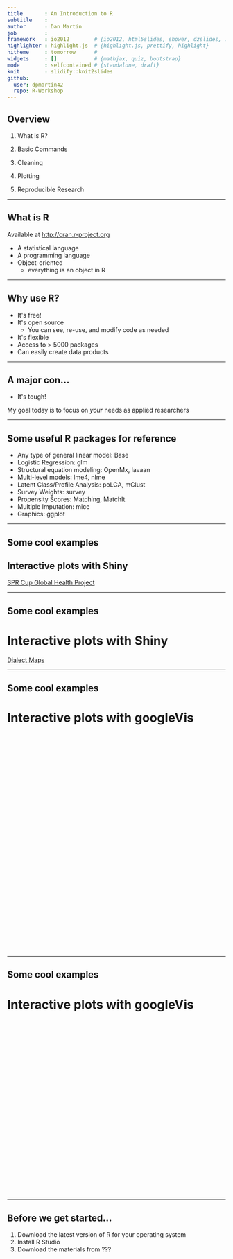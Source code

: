 ```yaml
---
title       : An Introduction to R
subtitle    : 
author      : Dan Martin
job         : 
framework   : io2012        # {io2012, html5slides, shower, dzslides, ...}
highlighter : highlight.js  # {highlight.js, prettify, highlight}
hitheme     : tomorrow      # 
widgets     : []            # {mathjax, quiz, bootstrap}
mode        : selfcontained # {standalone, draft}
knit        : slidify::knit2slides
github:
  user: dpmartin42
  repo: R-Workshop
---
```


## Overview

1. What is R?

2. Basic Commands

3. Cleaning

4. Plotting

5. Reproducible Research 

--- 

## What is R


Available at http://cran.r-project.org

* A statistical language
* A programming language
* Object-oriented
  * everything is an object in R

--- 

## Why use R?

* It's free!
* It's open source
  * You can see, re-use, and modify code as needed
* It's flexible
* Access to > 5000 packages
* Can easily create data products

--- 

## A major con...

* It's tough!

My goal today is to focus on *your* needs as applied researchers

--- 

## Some useful R packages for reference

* Any type of general linear model: Base
* Logistic Regression: glm
* Structural equation modeling: OpenMx, lavaan
* Multi-level models: lme4, nlme
* Latent Class/Profile Analysis: poLCA, mClust
* Survey Weights: survey
* Propensity Scores: Matching, MatchIt
* Multiple Imputation: mice
* Graphics: ggplot

--- 

## Some cool examples
## Interactive plots with Shiny

[SPR Cup Global Health Project](https://dpmartin42.shinyapps.io/App-1/)

--- 

## Some cool examples
# Interactive plots with Shiny

[Dialect Maps](http://spark.rstudio.com/jkatz/SurveyMaps/)

--- 

## Some cool examples
# Interactive plots with googleVis

<!-- MotionChart generated in R 3.1.1 by googleVis 0.5.3 package -->
<!-- Sat Jul 12 23:58:26 2014 -->


<!-- jsHeader -->
<script type="text/javascript">
 
// jsData 
function gvisDataMotionChartID1131dcc4c407 () {
var data = new google.visualization.DataTable();
var datajson =
[
 [
 "Apples",
new Date(2008,11,31),
2008,
"West",
98,
78,
20 
],
[
 "Apples",
new Date(2009,11,31),
2009,
"West",
111,
79,
32 
],
[
 "Apples",
new Date(2010,11,31),
2010,
"West",
89,
76,
13 
],
[
 "Oranges",
new Date(2008,11,31),
2008,
"East",
96,
81,
15 
],
[
 "Bananas",
new Date(2008,11,31),
2008,
"East",
85,
76,
9 
],
[
 "Oranges",
new Date(2009,11,31),
2009,
"East",
93,
80,
13 
],
[
 "Bananas",
new Date(2009,11,31),
2009,
"East",
94,
78,
16 
],
[
 "Oranges",
new Date(2010,11,31),
2010,
"East",
98,
91,
7 
],
[
 "Bananas",
new Date(2010,11,31),
2010,
"East",
81,
71,
10 
] 
];
data.addColumn('string','Fruit');
data.addColumn('date','Date');
data.addColumn('number','Year');
data.addColumn('string','Location');
data.addColumn('number','Sales');
data.addColumn('number','Expenses');
data.addColumn('number','Profit');
data.addRows(datajson);
return(data);
}
 
// jsDrawChart
function drawChartMotionChartID1131dcc4c407() {
var data = gvisDataMotionChartID1131dcc4c407();
var options = {};
options["width"] =    600;
options["height"] =    500;

    var chart = new google.visualization.MotionChart(
    document.getElementById('MotionChartID1131dcc4c407')
    );
    chart.draw(data,options);
    

}
  
 
// jsDisplayChart
(function() {
var pkgs = window.__gvisPackages = window.__gvisPackages || [];
var callbacks = window.__gvisCallbacks = window.__gvisCallbacks || [];
var chartid = "motionchart";
  
// Manually see if chartid is in pkgs (not all browsers support Array.indexOf)
var i, newPackage = true;
for (i = 0; newPackage && i < pkgs.length; i++) {
if (pkgs[i] === chartid)
newPackage = false;
}
if (newPackage)
  pkgs.push(chartid);
  
// Add the drawChart function to the global list of callbacks
callbacks.push(drawChartMotionChartID1131dcc4c407);
})();
function displayChartMotionChartID1131dcc4c407() {
  var pkgs = window.__gvisPackages = window.__gvisPackages || [];
  var callbacks = window.__gvisCallbacks = window.__gvisCallbacks || [];
  window.clearTimeout(window.__gvisLoad);
  // The timeout is set to 100 because otherwise the container div we are
  // targeting might not be part of the document yet
  window.__gvisLoad = setTimeout(function() {
  var pkgCount = pkgs.length;
  google.load("visualization", "1", { packages:pkgs, callback: function() {
  if (pkgCount != pkgs.length) {
  // Race condition where another setTimeout call snuck in after us; if
  // that call added a package, we must not shift its callback
  return;
}
while (callbacks.length > 0)
callbacks.shift()();
} });
}, 100);
}
 
// jsFooter
</script>
 
<!-- jsChart -->  
<script type="text/javascript" src="https://www.google.com/jsapi?callback=displayChartMotionChartID1131dcc4c407"></script>
 
<!-- divChart -->
  
<div id="MotionChartID1131dcc4c407" 
  style="width: 600; height: 500;">
</div>


---

## Some cool examples
# Interactive plots with googleVis

<!-- GeoChart generated in R 3.1.1 by googleVis 0.5.3 package -->
<!-- Sat Jul 12 23:58:26 2014 -->


<!-- jsHeader -->
<script type="text/javascript">
 
// jsData 
function gvisDataGeoChartID1131d4a21ae1d () {
var data = new google.visualization.DataTable();
var datajson =
[
 [
 "Alabama",
2.1 
],
[
 "Alaska",
1.5 
],
[
 "Arizona",
1.8 
],
[
 "Arkansas",
1.9 
],
[
 "California",
1.1 
],
[
 "Colorado",
0.7 
],
[
 "Connecticut",
1.1 
],
[
 "Delaware",
0.9 
],
[
 "Florida",
1.3 
],
[
 "Georgia",
2 
],
[
 "Hawaii",
1.9 
],
[
 "Idaho",
0.6 
],
[
 "Illinois",
0.9 
],
[
 "Indiana",
0.7 
],
[
 "Iowa",
0.5 
],
[
 "Kansas",
0.6 
],
[
 "Kentucky",
1.6 
],
[
 "Louisiana",
2.8 
],
[
 "Maine",
0.7 
],
[
 "Maryland",
0.9 
],
[
 "Massachusetts",
1.1 
],
[
 "Michigan",
0.9 
],
[
 "Minnesota",
0.6 
],
[
 "Mississippi",
2.4 
],
[
 "Missouri",
0.8 
],
[
 "Montana",
0.6 
],
[
 "Nebraska",
0.6 
],
[
 "Nevada",
0.5 
],
[
 "New Hampshire",
0.7 
],
[
 "New Jersey",
1.1 
],
[
 "New Mexico",
2.2 
],
[
 "New York",
1.4 
],
[
 "North Carolina",
1.8 
],
[
 "North Dakota",
0.8 
],
[
 "Ohio",
0.8 
],
[
 "Oklahoma",
1.1 
],
[
 "Oregon",
0.6 
],
[
 "Pennsylvania",
1 
],
[
 "Rhode Island",
1.3 
],
[
 "South Carolina",
2.3 
],
[
 "South Dakota",
0.5 
],
[
 "Tennessee",
1.7 
],
[
 "Texas",
2.2 
],
[
 "Utah",
0.6 
],
[
 "Vermont",
0.6 
],
[
 "Virginia",
1.4 
],
[
 "Washington",
0.6 
],
[
 "West Virginia",
1.4 
],
[
 "Wisconsin",
0.7 
],
[
 "Wyoming",
0.6 
] 
];
data.addColumn('string','state.name');
data.addColumn('number','Illiteracy');
data.addRows(datajson);
return(data);
}
 
// jsDrawChart
function drawChartGeoChartID1131d4a21ae1d() {
var data = gvisDataGeoChartID1131d4a21ae1d();
var options = {};
options["width"] =    600;
options["height"] =    400;
options["region"] = "US";
options["displayMode"] = "regions";
options["resolution"] = "provinces";

    var chart = new google.visualization.GeoChart(
    document.getElementById('GeoChartID1131d4a21ae1d')
    );
    chart.draw(data,options);
    

}
  
 
// jsDisplayChart
(function() {
var pkgs = window.__gvisPackages = window.__gvisPackages || [];
var callbacks = window.__gvisCallbacks = window.__gvisCallbacks || [];
var chartid = "geochart";
  
// Manually see if chartid is in pkgs (not all browsers support Array.indexOf)
var i, newPackage = true;
for (i = 0; newPackage && i < pkgs.length; i++) {
if (pkgs[i] === chartid)
newPackage = false;
}
if (newPackage)
  pkgs.push(chartid);
  
// Add the drawChart function to the global list of callbacks
callbacks.push(drawChartGeoChartID1131d4a21ae1d);
})();
function displayChartGeoChartID1131d4a21ae1d() {
  var pkgs = window.__gvisPackages = window.__gvisPackages || [];
  var callbacks = window.__gvisCallbacks = window.__gvisCallbacks || [];
  window.clearTimeout(window.__gvisLoad);
  // The timeout is set to 100 because otherwise the container div we are
  // targeting might not be part of the document yet
  window.__gvisLoad = setTimeout(function() {
  var pkgCount = pkgs.length;
  google.load("visualization", "1", { packages:pkgs, callback: function() {
  if (pkgCount != pkgs.length) {
  // Race condition where another setTimeout call snuck in after us; if
  // that call added a package, we must not shift its callback
  return;
}
while (callbacks.length > 0)
callbacks.shift()();
} });
}, 100);
}
 
// jsFooter
</script>
 
<!-- jsChart -->  
<script type="text/javascript" src="https://www.google.com/jsapi?callback=displayChartGeoChartID1131d4a21ae1d"></script>
 
<!-- divChart -->
  
<div id="GeoChartID1131d4a21ae1d" 
  style="width: 600; height: 400;">
</div>


---

## Before we get started...

1. Download the latest version of R for your operating system
2. Install R Studio
3. Download the materials from ???



